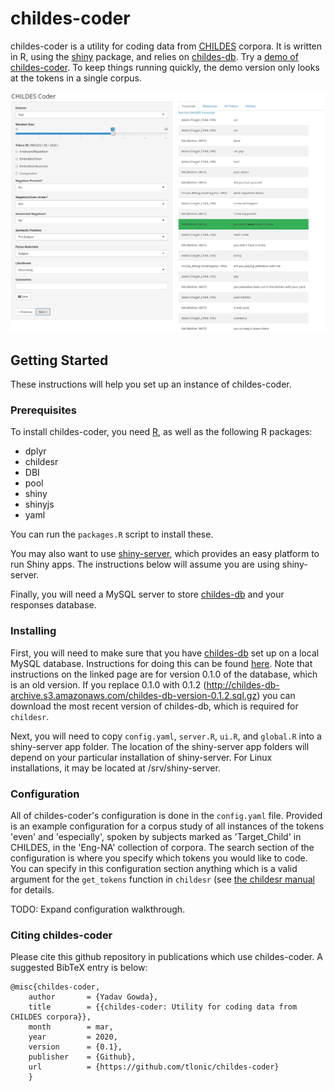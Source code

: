 # childes-coder

childes-coder is a utility for coding data from [CHILDES](https://childes.talkbank.org/) corpora. It is written in R, using the [shiny](https://shiny.rstudio.com/) package, and relies on [childes-db](http://childes-db.stanford.edu/). Try a [demo of childes-coder](https://childes-coder.shinyapps.io/childes-coder/). To keep things running quickly, the demo version only looks at the tokens in a single corpus.

![Screenshot of childes-coder](https://github.com/tlonic/childes-coder/raw/master/images/screenshot.png)

## Getting Started

These instructions will help you set up an instance of childes-coder.

### Prerequisites

To install childes-coder, you need [R](https://www.r-project.org/), as well as the following R packages:

- dplyr
- childesr
- DBI
- pool
- shiny
- shinyjs
- yaml

You can run the `packages.R` script to install these.

You may also want to use [shiny-server](https://rstudio.com/products/shiny/shiny-server/), which provides an easy platform to run Shiny apps. The instructions below will assume you are using shiny-server.

Finally, you will need a MySQL server to store [childes-db](http://childes-db.stanford.edu/) and your responses database.

### Installing

First, you will need to make sure that you have [childes-db](http://childes-db.stanford.edu/) set up on a local MySQL database. Instructions for doing this can be found [here](http://childes-db.stanford.edu/releases.html). Note that instructions on the linked page are for version 0.1.0 of the database, which is an old version. If you replace 0.1.0 with 0.1.2 (http://childes-db-archive.s3.amazonaws.com/childes-db-version-0.1.2.sql.gz) you can download the most recent version of childes-db, which is required for `childesr`.

Next, you will need to copy `config.yaml`, `server.R`, `ui.R`, and `global.R` into a shiny-server app folder. The location of the shiny-server app folders will depend on your particular installation of shiny-server. For Linux installations, it may be located at /srv/shiny-server.

### Configuration

All of childes-coder's configuration is done in the `config.yaml` file. Provided is an example configuration for a corpus study of all instances of the tokens 'even' and 'especially', spoken by subjects marked as 'Target_Child' in CHILDES, in the 'Eng-NA' collection of corpora. The search section of the configuration is where you specify which tokens you would like to code. You can specify in this configuration section anything which is a valid argument for the `get_tokens` function in `childesr` (see [the childesr manual](https://cran.r-project.org/web/packages/childesr/childesr.pdf) for details. 

TODO: Expand configuration walkthrough.

### Citing childes-coder

Please cite this github repository in publications which use childes-coder. A suggested BibTeX entry is below:

```
@misc{childes-coder,
    author       = {Yadav Gowda},
    title        = {{childes-coder: Utility for coding data from CHILDES corpora}},
    month        = mar,
    year         = 2020,
    version      = {0.1},
    publisher    = {Github},
    url          = {https://github.com/tlonic/childes-coder}
    }
```
